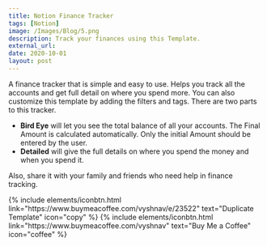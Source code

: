 ```yaml
---
title: Notion Finance Tracker
tags: [Notion]
image: /Images/Blog/5.png
description: Track your finances using this Template.
external_url:
date: 2020-10-01
layout: post
---
```

A finance tracker that is simple and easy to use. Helps you track all the accounts and get full detail on where you spend more. You can also customize this template by adding the filters and tags. There are two parts to this tracker.
- **Bird Eye** will let you see the total balance of all your accounts.
    The Final Amount is calculated automatically. Only the initial Amount should be entered by the user.
- **Detailed** will give the full details on where you spend the money and when you spend it.

Also, share it with your family and friends who need help in finance tracking.

<p class="text-center">
{% include elements/iconbtn.html link="https://www.buymeacoffee.com/vyshnav/e/23522" text="Duplicate Template" icon="copy"  %}
{% include elements/iconbtn.html link="https://www.buymeacoffee.com/vyshnav" text="Buy Me a Coffee" icon="coffee" %}
</p>
